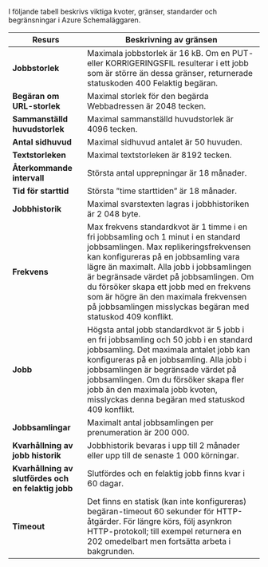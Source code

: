 I följande tabell beskrivs viktiga kvoter, gränser, standarder och begränsningar i Azure Schemaläggaren.

| Resurs | Beskrivning av gränsen |
| --- | --- |
| **Jobbstorlek** |Maximala jobbstorlek är 16 kB. Om en PUT- eller KORRIGERINGSFIL resulterar i ett jobb som är större än dessa gränser, returnerade statuskoden 400 Felaktig begäran. |
| **Begäran om URL-storlek** |Maximal storlek för den begärda Webbadressen är 2048 tecken. |
| **Sammanställd huvudstorlek** |Maximal sammanställd huvudstorlek är 4096 tecken. |
| **Antal sidhuvud** |Maximal sidhuvud antalet är 50 huvuden. |
| **Textstorleken** |Maximal textstorleken är 8192 tecken. |
| **Återkommande intervall** |Största antal upprepningar är 18 månader. |
| **Tid för starttid** |Största ”time starttiden” är 18 månader. |
| **Jobbhistorik** |Maximal svarstexten lagras i jobbhistoriken är 2 048 byte. |
| **Frekvens** |Max frekvens standardkvot är 1 timme i en fri jobbsamling och 1 minut i en standard jobbsamlingen. Max replikeringsfrekvensen kan konfigureras på en jobbsamling vara lägre än maximalt. Alla jobb i jobbsamlingen är begränsade värdet på jobbsamlingen. Om du försöker skapa ett jobb med en frekvens som är högre än den maximala frekvensen på jobbsamlingen misslyckas begäran med statuskod 409 konflikt. |
| **Jobb** |Högsta antal jobb standardkvot är 5 jobb i en fri jobbsamling och 50 jobb i en standard jobbsamling. Det maximala antalet jobb kan konfigureras på en jobbsamling. Alla jobb i jobbsamlingen är begränsade värdet på jobbsamlingen. Om du försöker skapa fler jobb än den maximala jobb kvoten, misslyckas denna begäran med statuskod 409 konflikt. |
| **Jobbsamlingar** |Maximalt antal jobbsamlingen per prenumeration är 200 000. |
| **Kvarhållning av jobb historik** |Jobbhistorik bevaras i upp till 2 månader eller upp till de senaste 1 000 körningar. |
| **Kvarhållning av slutfördes och en felaktig jobb** |Slutfördes och en felaktig jobb finns kvar i 60 dagar. |
| **Timeout** |Det finns en statisk (kan inte konfigureras) begäran-timeout 60 sekunder för HTTP-åtgärder. För längre körs, följ asynkron HTTP-protokoll; till exempel returnera en 202 omedelbart men fortsätta arbeta i bakgrunden. |

